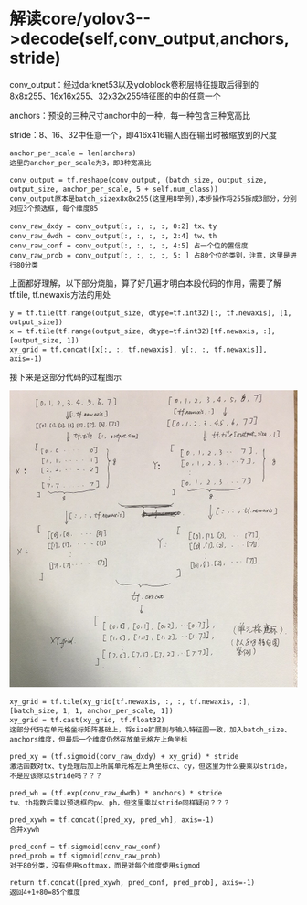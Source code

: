 # 解读core/yolov3-->decode(self,conv_output,anchors,stride)

conv_output：经过darknet53以及yoloblock卷积层特征提取后得到的8x8x255、16x16x255、32x32x255特征图的中的任意一个

anchors：预设的三种尺寸anchor中的一种，每一种包含三种宽高比

stride：8、16、32中任意一个，即416x416输入图在输出时被缩放到的尺度

```
anchor_per_scale = len(anchors) 
这里的anchor_per_scale为3，即3种宽高比
```
```
conv_output = tf.reshape(conv_output, (batch_size, output_size, output_size, anchor_per_scale, 5 + self.num_class))
conv_output原本是batch_sizex8x8x255(这里用8举例),本步操作将255拆成3部分，分别对应3个预选框, 每个维度85
```
```
conv_raw_dxdy = conv_output[:, :, :, :, 0:2] tx、ty
conv_raw_dwdh = conv_output[:, :, :, :, 2:4] tw、th
conv_raw_conf = conv_output[:, :, :, :, 4:5] 占一个位的置信度
conv_raw_prob = conv_output[:, :, :, :, 5: ] 占80个位的类别，注意，这里是进行80分类
```

上面都好理解，以下部分烧脑，算了好几遍才明白本段代码的作用，需要了解tf.tile, tf.newaxis方法的用处
```
y = tf.tile(tf.range(output_size, dtype=tf.int32)[:, tf.newaxis], [1, output_size])
x = tf.tile(tf.range(output_size, dtype=tf.int32)[tf.newaxis, :], [output_size, 1])
xy_grid = tf.concat([x[:, :, tf.newaxis], y[:, :, tf.newaxis]], axis=-1)
```

接下来是这部分代码的过程图示
<div>
<img src="./images/yolov3_decode代码中生成特征图单元格坐标矩阵代码解读过程图.jpg">
<div>

```
xy_grid = tf.tile(xy_grid[tf.newaxis, :, :, tf.newaxis, :], [batch_size, 1, 1, anchor_per_scale, 1])
xy_grid = tf.cast(xy_grid, tf.float32)
这部分代码在单元格坐标矩阵基础上，将size扩展到与输入特征图一致，加入batch_size、anchors维度，但最后一个维度仍然存放单元格左上角坐标
```
```
pred_xy = (tf.sigmoid(conv_raw_dxdy) + xy_grid) * stride
激活函数对tx、ty处理后加上所属单元格左上角坐标cx、cy，但这里为什么要乘以stride，不是应该除以stride吗？？？
```
```
pred_wh = (tf.exp(conv_raw_dwdh) * anchors) * stride
tw、th指数后乘以预选框的pw、ph，但这里乘以stride同样疑问？？？
```
```
pred_xywh = tf.concat([pred_xy, pred_wh], axis=-1)
合并xywh
```
```
pred_conf = tf.sigmoid(conv_raw_conf)
pred_prob = tf.sigmoid(conv_raw_prob)
对于80分类，没有使用softmax，而是对每个维度使用sigmod
```
```
return tf.concat([pred_xywh, pred_conf, pred_prob], axis=-1)
返回4+1+80=85个维度
```
